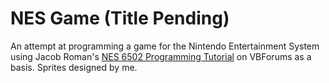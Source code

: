 # NES Game (Title Pending)
An attempt at programming a game for the Nintendo Entertainment System using Jacob Roman's [NES 6502 Programming Tutorial][tutoriallink] on VBForums as a basis.
Sprites designed by me.

[tutoriallink]: https://www.vbforums.com/showthread.php?858389-NES-6502-Programming-Tutorial-Part-1-Getting-Started
